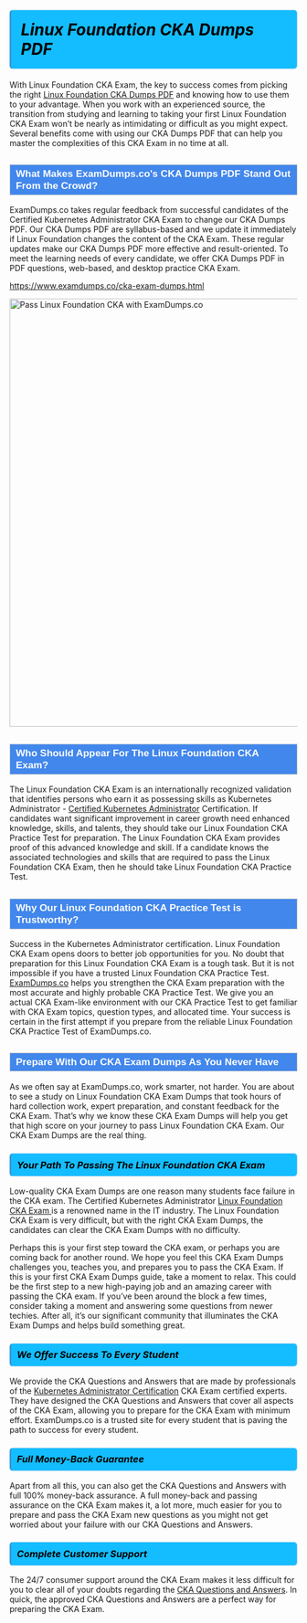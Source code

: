 <h1>                <strong><span style="display: block; color: #000000; background: #14BDFF; border: 0.5px solid #AED6F1; border-left: 3px solid #3498DB; padding: .6em; border-radius: 6px;">                     <em>Linux Foundation CKA <span class="exam_variation">Dumps PDF</span> </em>                </span></strong>            </h1>                        <p>With Linux Foundation CKA Exam, the key to success comes from picking the right <a href="https://www.examdumps.co/cka-exam-dumps.html">Linux Foundation CKA <span class="exam_variation">Dumps PDF</span></a> and             knowing how to use them to your advantage.             When you work with an experienced source, the transition from studying and learning to taking your first Linux Foundation CKA Exam             won’t be nearly as intimidating or difficult as you might expect. Several benefits come with using our CKA <span class="exam_variation">Dumps PDF</span> that can             help you master the complexities of this CKA Exam in no time at all.</p>                        <h2 style="background: #4287ec; border: 1px solid #cccccc; padding: 5px 10px;">                <span style="color: #ffffff;">                    <span style="font-size: 11pt;">                        <span style="line-height: normal;">                            <span style="font-family: Calibri,sans-serif;">                                <strong>                                    <span style="font-size: 13.0pt;">What Makes ExamDumps.co's CKA <span class="exam_variation">Dumps PDF</span> Stand Out From the Crowd?</span>                                </strong>                            </span>                        </span>                    </span>                </span>            </h2>                        <p>ExamDumps.co takes regular feedback from successful candidates of the Certified Kubernetes Administrator CKA Exam to change             our CKA <span class="exam_variation">Dumps PDF</span>. Our CKA <span class="exam_variation">Dumps PDF</span> are syllabus-based and we update it immediately if Linux Foundation changes             the content of the CKA Exam.             These regular updates make our CKA <span class="exam_variation">Dumps PDF</span> more effective and result-oriented. To meet the learning needs of every candidate,             we offer CKA <span class="exam_variation">Dumps PDF</span> in PDF questions, web-based, and desktop practice CKA Exam.</p>                                    <p><a href="https://www.examdumps.co/cka-exam-dumps.html">https://www.examdumps.co/cka-exam-dumps.html</a></p>                        <p><a href="https://www.examdumps.co/"><img src="https://www.examdumps.co//images/banners/big-sale-20-percent-discount-offer-examdumps.jpg" class="postImage" alt="Pass Linux Foundation CKA with ExamDumps.co" width="750"></a></p>                                        <h2 style="background: #4287ec; border: 1px solid #cccccc; padding: 5px 10px;">                <span style="color: #ffffff;">                    <span style="font-size: 11pt;">                        <span style="line-height: normal;">                            <span style="font-family: Calibri,sans-serif;">                                <strong>                                    <span style="font-size: 13.0pt;">Who Should Appear For The Linux Foundation CKA Exam?</span>                                </strong>                            </span>                        </span>                    </span>                </span>            </h2>                        <p>The Linux Foundation CKA Exam is an internationally recognized validation that identifies persons who earn it as possessing skills as             Kubernetes Administrator - <a href="https://www.examdumps.co/cka-exam-dumps.html">Certified Kubernetes Administrator</a> Certification. If candidates want significant improvement in             career growth need enhanced knowledge, skills, and talents, they should take our Linux Foundation CKA <span class="exam_variation2">Practice Test</span> for preparation.             The Linux Foundation CKA Exam provides proof of this advanced knowledge and skill. If a candidate knows the associated technologies and skills             that are required to pass the Linux Foundation CKA Exam, then he should take Linux Foundation CKA <span class="exam_variation2">Practice Test</span>.</p>                        <h2 style="background: #4287ec; border: 1px solid #cccccc; padding: 5px 10px;">                <span style="color: #ffffff;">                    <span style="font-size: 11pt;">                        <span style="line-height: normal;">                            <span style="font-family: Calibri,sans-serif;">                                <strong>                                    <span style="font-size: 13.0pt;">Why Our Linux Foundation CKA <span class="exam_variation2">Practice Test</span> is Trustworthy?</span>                                </strong>                            </span>                        </span>                    </span>                </span>            </h2>                        <p>Success in the Kubernetes Administrator certification. Linux Foundation CKA Exam opens doors to better job opportunities for you.             No doubt that preparation for this Linux Foundation CKA Exam is a tough task. But it is not impossible if you have a trusted Linux Foundation CKA <span class="exam_variation2">Practice Test</span>.             <a href="https://www.examdumps.co/">ExamDumps.co</a> helps you strengthen the CKA Exam preparation with the most accurate and highly probable CKA <span class="exam_variation2">Practice Test</span>. We give you an             actual CKA Exam-like environment with our CKA <span class="exam_variation2">Practice Test</span> to get familiar with CKA Exam topics, question types, and allocated time.             Your success is certain in the first attempt if you prepare from the reliable Linux Foundation CKA <span class="exam_variation2">Practice Test</span> of ExamDumps.co.</p>                        <h2 style="background: #4287ec; border: 1px solid #cccccc; padding: 5px 10px;">                <span style="color: #ffffff;">                    <span style="font-size: 11pt;">                        <span style="line-height: normal;">                            <span style="font-family: Calibri,sans-serif;">                                <strong>                                    <span style="font-size: 13.0pt;">Prepare With Our CKA <span class="exam_variation3">Exam Dumps</span> As You Never Have</span>                                </strong>                            </span>                        </span>                    </span>                </span>            </h2>                        <p>As we often say at ExamDumps.co, work smarter, not harder. You are about to see a study on Linux Foundation CKA <span class="exam_variation3">Exam Dumps</span> that took hours of hard collection work,             expert preparation, and constant feedback for the CKA Exam. That’s why we know these CKA <span class="exam_variation3">Exam Dumps</span> will help you get that high score on your             journey to pass Linux Foundation CKA Exam. Our CKA <span class="exam_variation3">Exam Dumps</span> are the real thing.</p>                        <h3>                <strong>                    <span style="display: block; color: #000000; background: #14BDFF; border: 0.5px solid #AED6F1; border-left: 3px solid #3498DB; padding: .6em; border-radius: 6px;">                        <em>Your Path To Passing The Linux Foundation CKA Exam</em>                    </span>                </strong>            </h3>                        <p>Low-quality CKA <span class="exam_variation3">Exam Dumps</span> are one reason many students face failure in the CKA exam. The Certified Kubernetes Administrator <a href="https://www.examdumps.co/linux-foundation-exam-dumps.html">Linux Foundation CKA Exam </a>             is a renowned name in the IT industry. The Linux Foundation CKA Exam is very difficult, but with the right CKA <span class="exam_variation3">Exam Dumps</span>, the candidates can clear the             CKA <span class="exam_variation3">Exam Dumps</span> with no difficulty.</p>                        <p>Perhaps this is your first step toward the CKA exam, or perhaps you are coming back for another round. We hope you feel this             CKA <span class="exam_variation3">Exam Dumps</span> challenges you,             teaches you, and prepares you to pass the CKA Exam. If this is your first CKA <span class="exam_variation3">Exam Dumps</span> guide, take a moment to relax. This could be the first step to             a new high-paying job and an amazing career with passing the CKA exam. If you’ve been around the block a few times, consider taking a moment and             answering some questions from newer techies. After all, it’s our significant community that illuminates the CKA <span class="exam_variation3">Exam Dumps</span> and helps build something great.</p>                        <h3>                <strong>                    <span style="display: block; color: #000000; background: #14BDFF; border: 0.5px solid #AED6F1; border-left: 3px solid #3498DB; padding: .6em; border-radius: 6px;">                        <em>We Offer Success To Every Student</em>                    </span>                </strong>            </h3>                        <p>We provide the CKA <span class="exam_variation4">Questions and Answers</span> that are made by professionals of the <a href="https://www.examdumps.co/kubernetes-administrator-exam-dumps.html">Kubernetes Administrator Certification</a> CKA Exam certified experts.             They have designed the CKA <span class="exam_variation4">Questions and Answers</span> that cover all aspects of the CKA Exam, allowing you to prepare for the            CKA Exam with minimum effort.             ExamDumps.co is a trusted site for every student that is paving the path to success for every student.</p>                        <h3>                <strong>                    <span style="display: block; color: #000000; background: #14BDFF; border: 0.5px solid #AED6F1; border-left: 3px solid #3498DB; padding: .6em; border-radius: 6px;">                        <em>Full Money-Back Guarantee</em>                    </span>                </strong>            </h3>                        <p>Apart from all this, you can also get the CKA <span class="exam_variation4">Questions and Answers</span> with full 100% money-back assurance. A full money-back and passing assurance on             the CKA Exam makes it,             a lot more, much easier for you to prepare and pass the CKA Exam new questions as you might             not get worried about your failure with our CKA <span class="exam_variation4">Questions and Answers</span>.</p>                                    <h3>                <strong>                    <span style="display: block; color: #000000; background: #14BDFF; border: 0.5px solid #AED6F1; border-left: 3px solid #3498DB; padding: .6em; border-radius: 6px;">                        <em>Complete Customer Support</em>                    </span>                </strong>            </h3>                        <p>The 24/7 consumer support around the CKA Exam makes it less difficult for you to clear all of your doubts regarding the <a href="https://www.examdumps.co/cka-exam-dumps.html">CKA <span class="exam_variation4">Questions and Answers</span></a>. In quick,             the approved CKA <span class="exam_variation4">Questions and Answers</span> are a perfect way for preparing the CKA Exam.</p>                    
